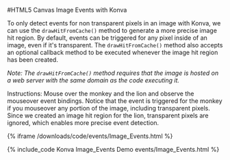 
#HTML5 Canvas Image Events with Konva

To only detect events for non transparent pixels in an image with Konva, we can use the `drawHitFromCache()` method to generate a more precise image hit region.
By default, events can be triggered for any pixel inside of an image, even if it's transparent.  The `drawHitFromCache()` method also accepts an optional callback method to be executed whenever the image hit region has been created.

*Note: The `drawHitFromCache()` method requires that the image is hosted on a web server with the same domain as the code executing it.*

Instructions: Mouse over the monkey and the lion and observe the mouseover event bindings.  Notice that the event is triggered for the monkey if you mouseover any portion of the image, including transparent pixels.  Since we created an image hit region for the lion, transparent pixels are ignored, which enables more precise event detection.

{% iframe /downloads/code/events/Image_Events.html %}

{% include_code Konva Image_Events Demo events/Image_Events.html %}